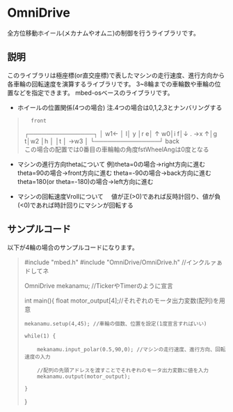 # OmniDrive
全方位移動ホイール(メカナムやオムニ)の制御を行うライブラリです。

## 説明
このライブラリは極座標(or直交座標)で表したマシンの走行速度、進行方向から各車輪の回転速度を演算するライブラリです。
3~8輪までの車輪数や車輪の位置などを指定できます。
mbed-osベースのライブラリです。

- ホイールの位置関係(4つの場合)
  注.4つの場合は0,1,2,3とナンバリングする
>       front
>  ┌───────────────┐
>  │     w1←       │
> l│       y       │r
> e│       ↑     w0│i
> f│↓      . →x   ↑│g
> t│w2             │h
>  │               │t
>  │       →w3     │
>  └───────────────┘
>         back       
この場合の配置では0番目の車輪軸の角度fstWheelAngは0度となる

- マシンの進行方向thetaについて
例)theta=0の場合→right方向に進む
   theta=90の場合→front方向に進む
   theta=-90の場合→back方向に進む
   theta=180(or theta=-180)の場合→left方向に進む
   
- マシンの回転速度Vrollについて
　値が正(>0)であれば反時計回り、値が負(<0)であれば時計回りにマシンが回転する

## サンプルコード
以下が4輪の場合のサンプルコードになります。

> #include "mbed.h"
> #include "OmniDrive/OmniDrive.h" //インクルァぁドしてネ
> 
> OmniDrive mekanamu; //TickerやTimerのように宣言
>  
> int main(){
>     float motor_output[4];//それぞれのモータ出力変数(配列)を用意
>     
>     mekanamu.setup(4,45); //車輪の個数、位置を設定(1度宣言すればいい)
>     
>     while(1) {
>         
>         mekanamu.input_polar(0.5,90,0); //マシンの走行速度、進行方向、回転速度の入力
>         
>         //配列の先頭アドレスを渡すことでそれぞれのモータ出力変数に値を入力
>         mekanamu.output(motor_output);
>         
>     }
> }
